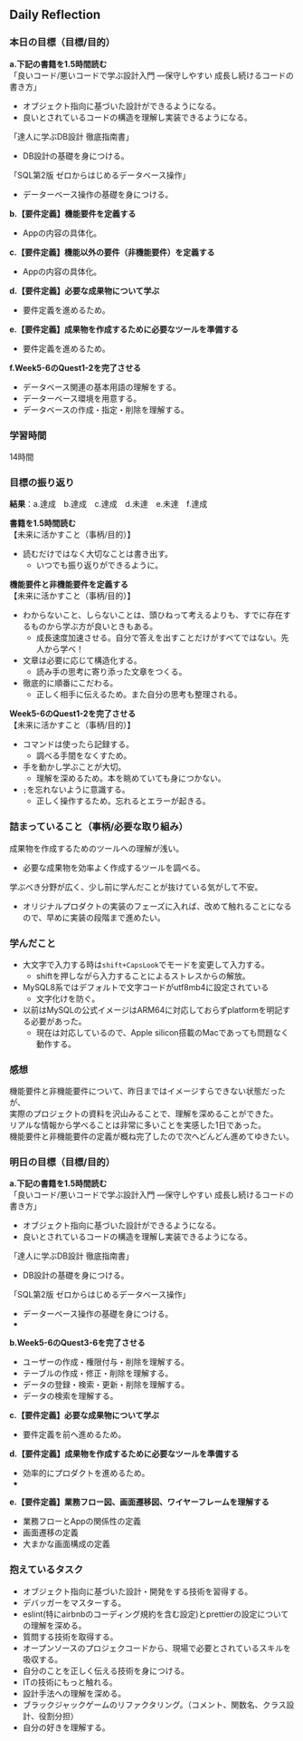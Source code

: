 ## Daily Reflection

### 本日の目標（目標/目的）
**a.下記の書籍を1.5時間読む**  
「良いコード/悪いコードで学ぶ設計入門 ―保守しやすい 成長し続けるコードの書き方」   
- オブジェクト指向に基づいた設計ができるようになる。  
- 良いとされているコードの構造を理解し実装できるようになる。 

「達人に学ぶDB設計 徹底指南書」   
- DB設計の基礎を身につける。

「SQL第2版 ゼロからはじめるデータベース操作」   
- データーベース操作の基礎を身につける。

**b.【要件定義】機能要件を定義する**  
- Appの内容の具体化。

**c.【要件定義】機能以外の要件（非機能要件）を定義する**  
- Appの内容の具体化。

**d.【要件定義】必要な成果物について学ぶ**  
- 要件定義を進めるため。

**e.【要件定義】成果物を作成するために必要なツールを準備する**  
- 要件定義を進めるため。

**f.Week5-6のQuest1-2を完了させる**  
- データベース関連の基本用語の理解をする。
- データーベース環境を用意する。
- データベースの作成・指定・削除を理解する。

### 学習時間
14時間

### 目標の振り返り
**結果**：a.達成　b.達成　c.達成　d.未達　e.未達　f.達成　  

**書籍を1.5時間読む**  
【未来に活かすこと（事柄/目的）】
- 読むだけではなく大切なことは書き出す。
  - いつでも振り返りができるように。

**機能要件と非機能要件を定義する**  
【未来に活かすこと（事柄/目的）】
- わからないこと、しらないことは、頭ひねって考えるよりも、すでに存在するものから学ぶ方が良いときもある。
  - 成長速度加速させる。自分で答えを出すことだけがすべてではない。先人から学べ！
- 文章は必要に応じて構造化する。
  - 読み手の思考に寄り添った文章をつくる。
- 徹底的に順番にこだわる。
  - 正しく相手に伝えるため。また自分の思考も整理される。

**Week5-6のQuest1-2を完了させる**  
【未来に活かすこと（事柄/目的）】
- コマンドは使ったら記録する。
  - 調べる手間をなくすため。
- 手を動かし学ぶことが大切。
  - 理解を深めるため。本を眺めていても身につかない。
- `;`を忘れないように意識する。
  - 正しく操作するため。忘れるとエラーが起きる。

### 詰まっていること（事柄/必要な取り組み）
成果物を作成するためのツールへの理解が浅い。
- 必要な成果物を効率よく作成するツールを調べる。

学ぶべき分野が広く、少し前に学んだことが抜けている気がして不安。
- オリジナルプロダクトの実装のフェーズに入れば、改めて触れることになるので、早めに実装の段階まで進めたい。

### 学んだこと
- 大文字で入力する時は`shift+CapsLook`でモードを変更して入力する。
  - shiftを押しながら入力することによるストレスからの解放。
- MySQL8系ではデフォルトで文字コードがutf8mb4に設定されている
  - 文字化けを防ぐ。
- 以前はMySQLの公式イメージはARM64に対応しておらずplatformを明記する必要があった。
  - 現在は対応しているので、Apple silicon搭載のMacであっても問題なく動作する。


### 感想
機能要件と非機能要件について、昨日まではイメージすらできない状態だったが、  
実際のプロジェクトの資料を沢山みることで、理解を深めることができた。  
リアルな情報から学べることは非常に多いことを実感した1日であった。  
機能要件と非機能要件の定義が概ね完了したので次へどんどん進めてゆきたい。  

### 明日の目標（目標/目的）
**a.下記の書籍を1.5時間読む**  
「良いコード/悪いコードで学ぶ設計入門 ―保守しやすい 成長し続けるコードの書き方」   
- オブジェクト指向に基づいた設計ができるようになる。  
- 良いとされているコードの構造を理解し実装できるようになる。 

「達人に学ぶDB設計 徹底指南書」   
- DB設計の基礎を身につける。

「SQL第2版 ゼロからはじめるデータベース操作」   
- データーベース操作の基礎を身につける。
- 
**b.Week5-6のQuest3-6を完了させる**  
- ユーザーの作成・権限付与・削除を理解する。
- テーブルの作成・修正・削除を理解する。
- データの登録・検索・更新・削除を理解する。
- データの検索を理解する。

**c.【要件定義】必要な成果物について学ぶ**  
- 要件定義を前へ進めるため。

**d.【要件定義】成果物を作成するために必要なツールを準備する**  
- 効率的にプロダクトを進めるため。
- 
**e.【要件定義】業務フロー図、画面遷移図、ワイヤーフレームを理解する**  
- 業務フローとAppの関係性の定義
- 画面遷移の定義
- 大まかな画面構成の定義  

### 抱えているタスク
- オブジェクト指向に基づいた設計・開発をする技術を習得する。  
- デバッガーをマスターする。    
- eslint(特にairbnbのコーディング規約を含む設定)とprettierの設定についての理解を深める。      
- 質問する技術を取得する。  
- オープンソースのプロジェクコードから、現場で必要とされているスキルを吸収する。  
- 自分のことを正しく伝える技術を身につける。  
- ITの技術にもっと触れる。  
- 設計手法への理解を深める。  
- ブラックジャックゲームのリファクタリング。（コメント、関数名、クラス設計、役割分担）
- 自分の好きを理解する。